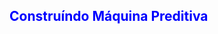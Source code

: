 ## <font color='blue'> **Construíndo Máquina Preditiva**</font>
<!--stackedit_data:
eyJoaXN0b3J5IjpbMzUxNjA1MzYzXX0=
-->